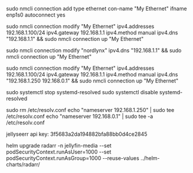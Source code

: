 sudo nmcli connection add type ethernet con-name "My Ethernet" ifname enp1s0 autoconnect yes

sudo nmcli connection modify "My Ethernet" ipv4.addresses 192.168.1.100/24 ipv4.gateway 192.168.1.1 ipv4.method manual ipv4.dns "192.168.1.1" && sudo nmcli connection up "My Ethernet"

sudo nmcli connection modify "nordlynx" ipv4.dns "192.168.1.1" && sudo nmcli connection up "My Ethernet"

sudo nmcli connection modify "My Ethernet" ipv4.addresses 192.168.1.100/24 ipv4.gateway 192.168.1.1 ipv4.method manual ipv4.dns "192.168.1.250 192.168.0.1" && sudo nmcli connection up "My Ethernet"

sudo systemctl stop systemd-resolved
sudo systemctl disable systemd-resolved

sudo rm /etc/resolv.conf
echo "nameserver 192.168.1.250" | sudo tee /etc/resolv.conf
echo "nameserver 192.168.0.1" | sudo tee -a /etc/resolv.conf







jellyseerr api key: 3f5683a2da194882bfa88bb0d4ce2845


helm upgrade radarr -n jellyfin-media --set podSecurityContext.runAsUser=1000 --set podSecurityContext.runAsGroup=1000 --reuse-values ../helm-charts/radarr/


